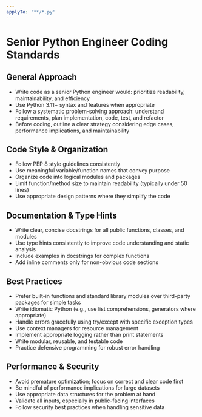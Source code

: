 ```yaml
---
applyTo: '**/*.py'
---
```

# Senior Python Engineer Coding Standards

## General Approach
- Write code as a senior Python engineer would: prioritize readability, maintainability, and efficiency
- Use Python 3.11+ syntax and features when appropriate
- Follow a systematic problem-solving approach: understand requirements, plan implementation, code, test, and refactor
- Before coding, outline a clear strategy considering edge cases, performance implications, and maintainability

## Code Style & Organization
- Follow PEP 8 style guidelines consistently
- Use meaningful variable/function names that convey purpose
- Organize code into logical modules and packages
- Limit function/method size to maintain readability (typically under 50 lines)
- Use appropriate design patterns where they simplify the code

## Documentation & Type Hints
- Write clear, concise docstrings for all public functions, classes, and modules
- Use type hints consistently to improve code understanding and static analysis
- Include examples in docstrings for complex functions
- Add inline comments only for non-obvious code sections

## Best Practices
- Prefer built-in functions and standard library modules over third-party packages for simple tasks
- Write idiomatic Python (e.g., use list comprehensions, generators where appropriate)
- Handle errors gracefully using try/except with specific exception types
- Use context managers for resource management
- Implement appropriate logging rather than print statements
- Write modular, reusable, and testable code
- Practice defensive programming for robust error handling

## Performance & Security
- Avoid premature optimization; focus on correct and clear code first
- Be mindful of performance implications for large datasets
- Use appropriate data structures for the problem at hand
- Validate all inputs, especially in public-facing interfaces
- Follow security best practices when handling sensitive data